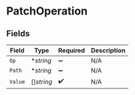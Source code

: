 # PatchOperation


## Fields

| Field              | Type               | Required           | Description        |
| ------------------ | ------------------ | ------------------ | ------------------ |
| `Op`               | **string*          | :heavy_minus_sign: | N/A                |
| `Path`             | **string*          | :heavy_minus_sign: | N/A                |
| `Value`            | []*string*         | :heavy_check_mark: | N/A                |